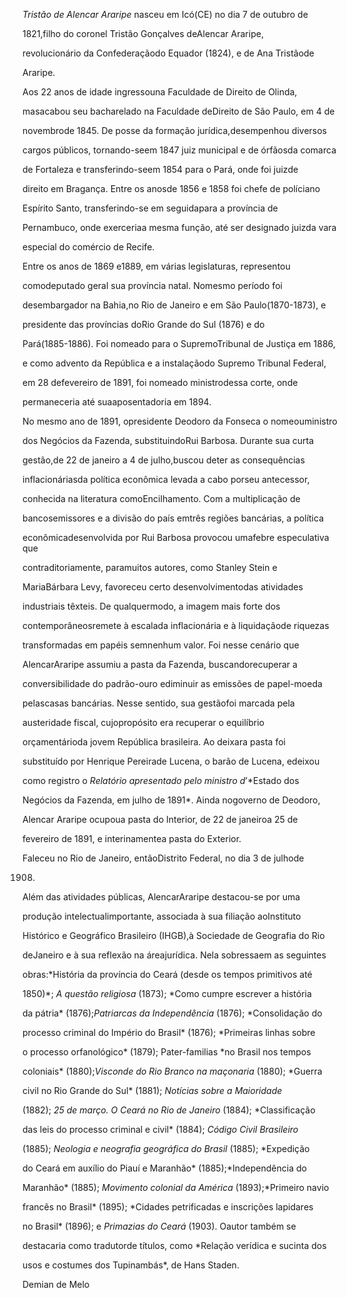 

*Tristão de Alencar Araripe* nasceu em Icó(CE) no dia 7 de outubro de

1821,filho do coronel Tristão Gonçalves deAlencar Araripe,

revolucionário da Confederaçãodo Equador (1824), e de Ana Tristãode

Araripe.



Aos 22 anos de idade ingressouna Faculdade de Direito de Olinda,

masacabou seu bacharelado na Faculdade deDireito de São Paulo, em 4 de

novembrode 1845. De posse da formação jurídica,desempenhou diversos

cargos públicos, tornando-seem 1847 juiz municipal e de órfãosda comarca

de Fortaleza e transferindo-seem 1854 para o Pará, onde foi juizde

direito em Bragança. Entre os anosde 1856 e 1858 foi chefe de políciano

Espírito Santo, transferindo-se em seguidapara a província de

Pernambuco, onde exerceriaa mesma função, até ser designado juizda vara

especial do comércio de Recife.



Entre os anos de 1869 e1889, em várias legislaturas, representou

comodeputado geral sua província natal. Nomesmo período foi

desembargador na Bahia,no Rio de Janeiro e em São Paulo(1870-1873), e

presidente das províncias doRio Grande do Sul (1876) e do

Pará(1885-1886). Foi nomeado para o SupremoTribunal de Justiça em 1886,

e como advento da República e a instalaçãodo Supremo Tribunal Federal,

em 28 defevereiro de 1891, foi nomeado ministrodessa corte, onde

permaneceria até suaaposentadoria em 1894.



No mesmo ano de 1891, opresidente Deodoro da Fonseca o nomeouministro

dos Negócios da Fazenda, substituindoRui Barbosa. Durante sua curta

gestão,de 22 de janeiro a 4 de julho,buscou deter as consequências

inflacionáriasda política econômica levada a cabo porseu antecessor,

conhecida na literatura comoEncilhamento. Com a multiplicação de

bancosemissores e a divisão do país emtrês regiões bancárias, a política

econômicadesenvolvida por Rui Barbosa provocou umafebre especulativa que

contraditoriamente, paramuitos autores, como Stanley Stein e

MariaBárbara Levy, favoreceu certo desenvolvimentodas atividades

industriais têxteis. De qualquermodo, a imagem mais forte dos

contemporâneosremete à escalada inflacionária e à liquidaçãode riquezas

transformadas em papéis semnenhum valor. Foi nesse cenário que

AlencarAraripe assumiu a pasta da Fazenda, buscandorecuperar a

conversibilidade do padrão-ouro ediminuir as emissões de papel-moeda

pelascasas bancárias. Nesse sentido, sua gestãofoi marcada pela

austeridade fiscal, cujopropósito era recuperar o equilíbrio

orçamentárioda jovem República brasileira. Ao deixara pasta foi

substituído por Henrique Pereirade Lucena, o barão de Lucena, edeixou

como registro o *Relatório apresentado pelo ministro d*’*Estado dos

Negócios da Fazenda, em julho de 1891*. Ainda nogoverno de Deodoro,

Alencar Araripe ocupoua pasta do Interior, de 22 de janeiroa 25 de

fevereiro de 1891, e interinamentea pasta do Exterior.



Faleceu no Rio de Janeiro, entãoDistrito Federal, no dia 3 de julhode

1908.



Além das atividades públicas, AlencarAraripe destacou-se por uma

produção intelectualimportante, associada à sua filiação aoInstituto

Histórico e Geográfico Brasileiro (IHGB),à Sociedade de Geografia do Rio

deJaneiro e à sua reflexão na áreajurídica. Nela sobressaem as seguintes

obras:*História da província do Ceará (desde os tempos primitivos até

1850)*; *A questão religiosa* (1873); *Como cumpre escrever a história

da pátria* (1876);*Patriarcas da Independência* (1876); *Consolidação do

processo criminal do Império do Brasil* (1876); *Primeiras linhas sobre

o processo orfanológico* (1879); Pater-familias *no Brasil nos tempos

coloniais* (1880);*Visconde do Rio Branco na maçonaria* (1880); *Guerra

civil no Rio Grande do Sul* (1881); *Notícias sobre a Maioridade*

(1882); *25 de março. O Ceará no Rio de Janeiro* (1884); *Classificação

das leis do processo criminal e civil* (1884); *Código Civil Brasileiro*

(1885); *Neologia e neografia geográfica do Brasil* (1885); *Expedição

do Ceará em auxílio do Piauí e Maranhão* (1885);*Independência do

Maranhão* (1885); *Movimento colonial da América* (1893);*Primeiro navio

francês no Brasil* (1895); *Cidades petrificadas e inscrições lapidares

no Brasil* (1896); e *Primazias do Ceará* (1903). Oautor também se

destacaria como tradutorde títulos, como *Relação verídica e sucinta dos

usos e costumes dos Tupinambás*, de Hans Staden.



Demian de Melo



